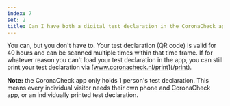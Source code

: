 ```yaml
---
index: 7
set: 2
title: Can I have both a digital test declaration in the CoronaCheck app and a printed test declaration?
---
```

You can, but you don't have to. Your test declaration (QR code) is valid for 40 hours and can be scanned multiple times within that time frame. If for whatever reason you can't load your test declaration in the app, you can still print your test declaration via [www.coronacheck.nl/print](/print).

**Note:** the CoronaCheck app only holds 1 person's test declaration. This means every individual visitor needs their own phone and CoronaCheck app, or an individually printed test declaration.
